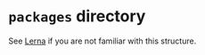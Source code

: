 # `packages` directory

See [Lerna](https://lernajs.io) if you are not familiar with this structure.

